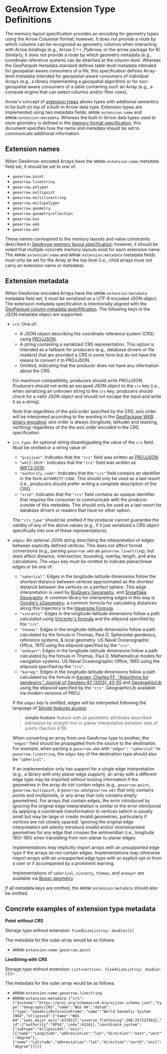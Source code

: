 
# GeoArrow Extension Type Definitions

The memory layout specification provides an encoding for geometry types
using the Arrow Columnar format; however, it does not provide a route by
which columns can be recognized as geometry columns when interacting with
Arrow bindings (e.g., Arrow C++, PyArrow, or the arrow package for R).
Similarly, it does not provide a route by which geometry metadata (e.g.,
coordinate reference system) can be attached at the column level.
Whereas the GeoParquet metadata standard defines table-level metadata
intended for geospatial-aware consumers of a file, this specification
defines Array-level metadata intended for geospatial-aware consumers
of individual Arrays (e.g., a library implementing a geospatial algorithm)
or for non-geospatial aware consumers of a table containing such an
Array (e.g., a compute engine that can select columns and/or filter rows).

Arrow's concept of [extension types](https://arrow.apache.org/docs/format/Columnar.html#extension-types)
allows types with additional semantics to be built on top of a built-in
Arrow data type. Extension types are implemented using two metadata fields:
`ARROW:extension:name` and `ARROW:extension:metadata`. Whereas the
built-in Arrow data types used to store geometry is defined in the
[memory format specification](format.md), this document specifies how
the name and metadata should be set to communicate additional
information.

## Extension names

When GeoArrow-encoded Arrays have the `ARROW:extension:name` metadata
field set, it should be set to one of:

- `geoarrow.point`
- `geoarrow.linestring`
- `geoarrow.polygon`
- `geoarrow.multipoint`
- `geoarrow.multilinestring`
- `geoarrow.multipolygon`
- `geoarrow.geometry`
- `geoarrow.geometrycollection`
- `geoarrow.box`
- `geoarrow.wkb`
- `geoarrow.wkt`

These names correspond to the memory layouts and value constraints described in
[GeoArrow memory layout specification](format.md); however, it should be noted
that multiple concrete memory layouts exist for each extension name.
The `ARROW:extension:name`
and `ARROW:extension:metadata` metadata fields must only be set for the Array at
the top level (i.e., child arrays must not carry an extension name or metadata).

## Extension metadata

When GeoArrow-encoded Arrays have the `ARROW:extension:metadata` metadata
field set, it must be serialized as a UTF-8 encoded JSON object. The extension
metadata specification is intentionally aligned with the
[GeoParquet column metadata specifification](https://github.com/opengeospatial/geoparquet/blob/v1.1.0/format-specs/geoparquet.md#metadata).
The following keys in the JSON metadata object are supported:

- `crs`: One of:

    - A JSON object describing the coordinate reference system (CRS)
      using [PROJJSON](https://proj.org/specifications/projjson.html).
    - A string containing a serialized CRS representation. This option
      is intended as a fallback for producers (e.g., database drivers or
      file readers) that are provided a CRS in some form but do not have the
      means to convert it to PROJJSON.
    - Omitted, indicating that the producer does not have any information about
      the CRS.

  For maximum compatibility, producers should write PROJJSON. Producers should not
  write an escaped JSON object to the `crs` key (i.e., when serializing an unknown
  string to the `crs` key, producers should check for a valid JSON object and should
  not escape the input and write it as a string).

  Note that regardless of the axis order specified by the CRS, axis order will be interpreted
  according to the wording in the
  [GeoPackage WKB binary encoding](https://www.geopackage.org/spec130/index.html#gpb_format):
  axis order is always (longitude, latitude) and (easting, northing)
  regardless of the the axis order encoded in the CRS specification.

- `crs_type`: An optional string disambiguating the value of the `crs` field.
  Must be omitted or a string value of:

  - `"projjson"`: Indicates that the `"crs"` field was written as
    [PROJJSON](https://proj.org/specifications/projjson.html).
  - `"wkt2:2019"`: Indicates that the `"crs"` field was written as
    [WKT2:2019](https://www.ogc.org/publications/standard/wkt-crs/).
  - `"authority_code"`: Indicates that the `"crs"` field contains an identifier
    in the form `AUTHORITY:CODE`. This should only be used as a last resort
    (i.e., producers should prefer writing a complete description of the CRS).
  - `"srid"`: Indicates that the `"crs"` field contains an opaque identifier
    that requires the consumer to communicate with the producer outside of
    this metadata. This should only be used as a last resort for database
    drivers or readers that have no other option.

  The `"crs_type"` should be omitted if the producer cannot guarantee the validity
  of any of the above values (e.g., if it just serialized a CRS object
  specifically into one of these representations).

- `edges`: An optional JSON string describing the interpretation of edges
  between explicitly defined vertices. This does not affect format
  conversions (e.g., parsing `geoarrow.wkb` as `geoarrow.linestring`),
  but does affect distance, intersection, bounding, overlay, length, and
  area calculations. The `edges` key must be omitted to indicate planar/linear
  edges or be one of:

  - `"spherical"`: Edges in the longitude-latitude dimensions follow the
    shortest distance between vertices approximated as the shortest distance
    between the vertices on a perfect sphere. This edge interpretation is used by
    [BigQuery Geography](https://cloud.google.com/bigquery/docs/geospatial-data#coordinate_systems_and_edges),
    and [Snowflake Geography](https://docs.snowflake.com/en/sql-reference/data-types-geospatial).
    A common library for interpreting edges in this way is
    [Google's s2geometry](https://github.com/google/s2geometry); a common formula
    for calculating distances along this trajectory is the
    [Haversine Formula](https://en.wikipedia.org/wiki/Haversine_formula).
  - `"vincenty"`: Edges in the longitude-latitude dimensions follow a path calculated
    using [Vincenty's formula](https://en.wikipedia.org/wiki/Vincenty%27s_formulae) and
    the ellipsoid specified by the `"crs"`.
  - `"thomas"`:  Edges in the longitude-latitude dimensions follow a path calculated by
    the fomula in Thomas, Paul D. Spheroidal geodesics, reference systems, & local geometry.
    US Naval Oceanographic Office, 1970 using the ellipsoid specified by the `"crs"`.
  - `"andoyer"`: Edges in the longitude-latitude dimensions follow a path calculated by
    the fomula in Thomas, Paul D. Mathematical models for navigation systems. US Naval
    Oceanographic Office, 1965 using the ellipsoid specified by the `"crs"`.
  - `"karney"`: Edges in the longitude-latitude dimensions follow a path calculated by
    the fomula in
    [Karney, Charles FF. "Algorithms for geodesics." Journal of Geodesy 87 (2013): 43-55](https://link.springer.com/content/pdf/10.1007/s00190-012-0578-z.pdf)
    and [GeographicLib](https://geographiclib.sourceforge.io/)
    using the ellipsoid specified by the `"crs"`. GeographicLib available via modern
    versions of PROJ.

  If the `edges` key is omitted, edges will be interpreted following the language of
  [Simple features access](https://www.opengeospatial.org/standards/sfa):

  > **simple feature** feature with all geometric attributes described piecewise
  > by straight line or planar interpolation between sets of points (Section 4.19).

  When converting an array from one GeoArrow type to another, the `"edges"` field
  should be propagated from the source to the destination. For example, when parsing
  a `geoarrow.wkb` with `"edges": "spherical"` to `geoarrow.linestring`, the `edges`
  key of the destination type should also be `"spherical"`.

  If an implementation only has support for a single edge interpretation (e.g.,
  a library with only planar edge support), an array with a different edge type
  may be imported without loosing information if the geometries in the array
  do not contain edges (e.g., `geoarrow.point`, `geoarrow.multipoint`, a
  `geoarrow.wkb`/`geoarrow.wkt` that only contains points and multipoints, or any
  array that only contains empty geometries). For arrays that contain edges,
  the error introduced by ignoring the original edge interpretation is similar to
  the error introduced by applying a coordinate transformation to vertices (which
  is usually small but may be large or create invalid geometries, particularly if
  vertices are not closely spaced). Ignoring the original edge interpretation will
  silently introduce invalid and/or misinterpreted geometries for any edge that crosses
  the antimeridian (i.e., longitude 180/-180) when translating from non-planar
  to planar edges.

  Implementations may implicitly import arrays with an unsupported edge type if the
  arrays do not contain edges. Implementations may otherwise import arrays with an
  unsupported edge type with an explicit opt-in from a user or if accompanied
  by a prominent warning.

  Implementations of `spherical`, `vincenty`, `thomas`, and `andoyer` are available via
  [Boost::geometry](https://www.boost.org/doc/libs/1_87_0/libs/geometry/doc/html/index.html).

If all metadata keys are omitted, the `ARROW:extension:metadata` should
also be omitted.

## Concrete examples of extension type metadata

**Point without CRS**

Storage type without extension: `FixedSizeList<xy: double>[2]`

The metadata for the outer array would be as follows:

- `ARROW:extension:name`: `geoarrow.point`

**LineString with CRS**

Storage type without extension: `List<vertices: FixedSizeList<xy: double>[2]>`

The metadata for the outer array would be as follows:

- `ARROW:extension:name`: `geoarrow.linestring`
- `ARROW:extension:metadata`: `{"crs": {"$schema":"https://proj.org/schemas/v0.4/projjson.schema.json","type":"GeographicCRS","name":"WGS 84","datum":{"type":"GeodeticReferenceFrame","name":"World Geodetic System 1984","ellipsoid":{"name":"WGS 84","semi_major_axis":6378137,"inverse_flattening":298.257223563},"id":{"authority":"EPSG","code":6326}},"coordinate_system":{"subtype":"ellipsoidal","axis":[{"name":"Longitude","abbreviation":"lon","direction":"east","unit":"degree"},{"name":"Latitude","abbreviation":"lat","direction":"north","unit":"degree"}]}}}`
